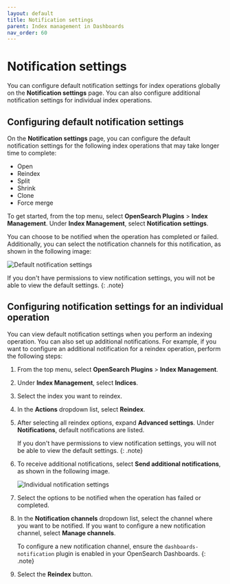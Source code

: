 ```yaml
---
layout: default
title: Notification settings
parent: Index management in Dashboards
nav_order: 60
---
```


# Notification settings

You can configure default notification settings for index operations globally on the **Notification settings** page. You can also configure additional notification settings for individual index operations.

## Configuring default notification settings

On the **Notification settings** page, you can configure the default notification settings for the following index operations that may take longer time to complete:

- Open
- Reindex
- Split
- Shrink
- Clone
- Force merge

To get started, from the top menu, select **OpenSearch Plugins** > **Index Management**. Under **Index Management**, select **Notification settings**.

You can choose to be notified when the operation has completed or failed. Additionally, you can select the notification channels for this notification, as shown in the following image:

![Default notification settings]({{site.url}}{{site.baseurl}}/images/admin-ui-index/notifications.png)

If you don't have permissions to view notification settings, you will not be able to view the default settings. 
{: .note}

## Configuring notification settings for an individual operation

You can view default notification settings when you perform an indexing operation. You can also set up additional notifications. For example, if you want to configure an additional notification for a reindex operation, perform the following steps:

1. From the top menu, select **OpenSearch Plugins** > **Index Management**.

1. Under **Index Management**, select **Indices**.

1. Select the index you want to reindex.

1. In the **Actions** dropdown list, select **Reindex**.

1. After selecting all reindex options, expand **Advanced settings**. Under **Notifications**, default notifications are listed. 
    
    If you don't have permissions to view notification settings, you will not be able to view the default settings. 
    {: .note}

1. To receive additional notifications, select **Send additional notifications**, as shown in the following image.

    ![Individual notification settings]({{site.url}}{{site.baseurl}}/images/admin-ui-index/notifications-individual.png)

1. Select the options to be notified when the operation has failed or completed.

1. In the **Notification channels** dropdown list, select the channel where you want to be notified. If you want to configure a new notification channel, select **Manage channels**.
    
    To configure a new notification channel, ensure the `dashboards-notification` plugin is enabled in your OpenSearch Dashboards. 
    {: .note}
    
1. Select the **Reindex** button.
